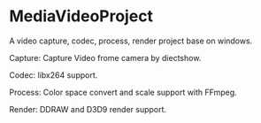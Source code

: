 # MediaVideoProject

A video capture, codec, process, render project base on windows.

Capture:
  Capture Video frome camera by diectshow.
  
Codec:
  libx264 support.
  
Process:
  Color space convert and scale support with FFmpeg.

Render:
  DDRAW and D3D9 render support.
